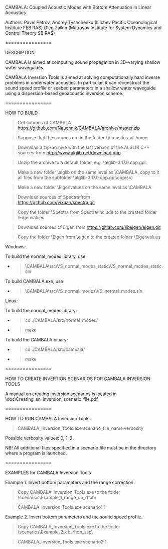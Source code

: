 CAMBALA: Coupled Acoustic Modes with Bottom Attenuation in Linear Acoustics

Authors:
Pavel Petrov, Andrey Tyshchenko (Il'ichev Pacific Oceanological Institute FEB RAS) 
Oleg Zaikin (Matrosov Institute for System Dynamics and Control Theory SB RAS)


================

DESCRIPTION

CAMBALA is aimed at computing sound propagation in 3D-varying shallow water waveguides.

CAMBALA Inversion Tools is aimed at solving computationally hard inverse problems
in underwater acoustics. In particular, it can reconstruct the sound speed profile
or seabed parameters in a shallow water waveguide using a dispersion-based geoacoustic 
inversion scheme.


================

HOW TO BUILD

> Get sources of CAMBALA https://github.com/Nauchnik/CAMBALA/archive/master.zip

> Suppose that the sources are in the folder \Acoustics-at-home

> Download a zip-archive with the last version of the ALGLIB C++ sources from http://www.alglib.net/download.php

> Unzip the archive to a default folder, e.g. \alglib-3.17.0.cpp.gpl. 

> Make a new folder \alglib on the same level as \CAMBALA, copy to it all files from the
subfolder \alglib-3.17.0.cpp.gpl\cpp\src

> Make a new folder \Eigenvalues on the same level as \CAMBALA

> Download sources of Spectra from https://github.com/yixuan/spectra.git

> Copy the folder \Spectra from Spectra\include to the created folder \Eigenvalues

> Download sources of Eigen from https://gitlab.com/libeigen/eigen.git

> Copy the folder \Eigen from \eigen to the created folder \Eigenvalues

Windows:

To build the normal_modes library, use 

- > \CAMBALA\src\VS_normal_modes_static\VS_normal_modes_static.sln

To build CAMBALA.exe, use 

- > \CAMBALA\src\VS_normal_modes\VS_normal_modes.sln

Linux:

To build the normal_modes library:

- > cd ./CAMBALA/src/normal_modes/

- > make

To build the CAMBALA binary:

- > cd ./CAMBALA/src/cambala/

- > make


================

HOW TO CREATE INVERTION SCENARIOS FOR CAMBALA INVERSION TOOLS

A manual on creating inversion scenarios is located in
\doc\Creating_an_inversion_scenario_file.pdf


================

HOW TO RUN CAMBALA Inversion Tools

> CAMBALA_Inversion_Tools.exe scenario_file_name verbosity

Possible verbosity values: 0, 1, 2.

NB! All additional files specified in a scenario file must be in the directory
where a program is launched. 


================

EXAMPLES for CAMBALA Inversion Tools

Example 1. Invert bottom parameters and the range correction.

> Copy CAMBALA_Inversion_Tools.exe to the folder \scenarios\Example_1_range_cb_rhob\

> CAMBALA_Inversion_Tools.exe scenario1 1

Example 2. Invert bottom parameters and the sound speed profile.

> Copy CAMBALA_Inversion_Tools.exe to the folder \scenarios\Example_2_cb_rhob_ssp\

> CAMBALA_Inversion_Tools.exe scenario2 1


